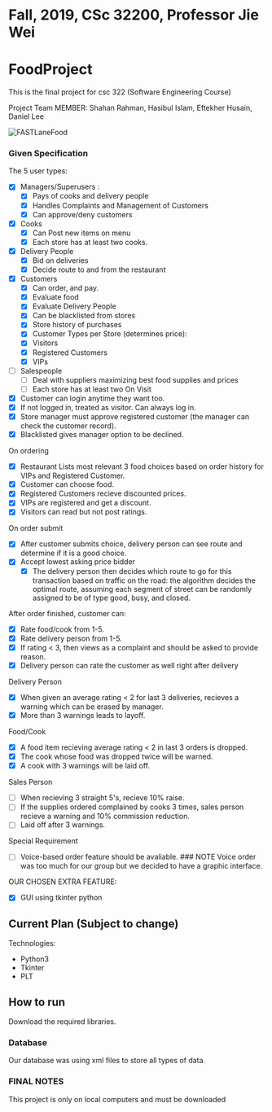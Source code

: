 # Fall, 2019, CSc 32200, Professor Jie Wei
# FoodProject
This is the final project for csc 322 (Software Engineering Course)  

Project Team MEMBER:
                    Shahan Rahman,
                    Hasibul Islam,
                    Eftekher Husain,
                    Daniel Lee


![FASTLaneFood](https://user-images.githubusercontent.com/36207058/67982589-61ef1e00-fbf9-11e9-8c8c-397210670091.png)

### Given Specification

The 5 user types:

- [X] Managers/Superusers :
  - [X] Pays of cooks and delivery people
  - [X] Handles Complaints and Management of Customers
  - [X] Can approve/deny customers
- [X] Cooks
  - [X] Can Post new items on menu
  - [X] Each store has at least two cooks.
- [X] Delivery People
  - [X] Bid on deliveries
  - [X] Decide route to and from the restaurant
- [X] Customers
  - [X] Can order, and pay.
  - [X] Evaluate food
  - [X] Evaluate Delivery People
  - [X] Can be blacklisted from stores
  - [X] Store history of purchases
  - [X] Customer Types per Store (determines price):
  - [X] Visitors
  - [X] Registered Customers
  - [X] VIPs
- [ ] Salespeople
  - [ ] Deal with suppliers maximizing best food supplies and prices
  - [ ] Each store has at least two
On Visit

- [X] Customer can login anytime they want too.
- [X] If not logged in, treated as visitor. Can always log in.
- [X] Store manager must approve registered customer (the manager can check the customer record).
- [X] Blacklisted gives manager option to be declined.

On ordering

- [X] Restaurant Lists most relevant 3 food choices based on order history for VIPs and Registered Customer.
- [X] Customer can choose food.
- [X] Registered Customers recieve discounted prices.
- [X] VIPs are registered and get a discount.
- [X] Visitors can read but not post ratings.

On order submit

- [X] After customer submits choice, delivery person can see route and determine if it is a good choice.
- [X] Accept lowest asking price bidder
  - [X] The delivery person then decides which route to go for this transaction based on traffic on the road: the algorithm decides the optimal route, assuming each segment of street can be randomly assigned to be of type good, busy, and closed.

After order finished, customer can:

- [X] Rate food/cook from 1-5.
- [X] Rate delivery person from 1-5.
- [X] If rating < 3, then views as a complaint and should be asked to provide reason.
- [X] Delivery person can rate the customer as well right after delivery 

Delivery Person 

- [X] When given an average rating < 2 for last 3 deliveries, recieves a warning which can be erased by manager.
- [X] More than 3 warnings leads to layoff.

Food/Cook 

- [X] A food item recieving average rating < 2 in last 3 orders is dropped.
- [X] The cook whose food was dropped twice will be warned.
- [X] A cook with 3 warnings will be laid off.

Sales Person 
- [ ] When recieving 3 straight 5's, recieve 10% raise.
- [ ] If the supplies ordered complained by cooks 3 times, sales person recieve a warning and 10% commission reduction.
- [ ] Laid off after 3 warnings.

Special Requirement

- [ ] Voice-based order feature should be avaliable.
      ### NOTE
          Voice order was too much for our group but we decided to have a graphic interface. 

OUR CHOSEN EXTRA FEATURE:

- [X] GUI using tkinter python


## Current Plan (Subject to change)

Technologies:
- Python3 
- Tkinter
- PLT

## How to run
Download the required libraries.


### Database
Our database was using xml files to store all types of data. 



### FINAL NOTES
This project is only on local computers and must be downloaded 
